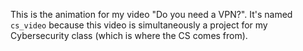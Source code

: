 This is the animation for my video "Do you need a VPN?". It's named `cs_video` because this video is simultaneously a project for my Cybersecurity class (which is where the CS comes from).